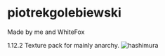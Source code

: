 # piotrekgolebiewski
Made by me and WhiteFox

1.12.2 Texture pack for mainly anarchy.
![hashimura](https://user-images.githubusercontent.com/95892564/147395566-ec21feb0-73d5-4e47-86ef-911835a383a9.png)
